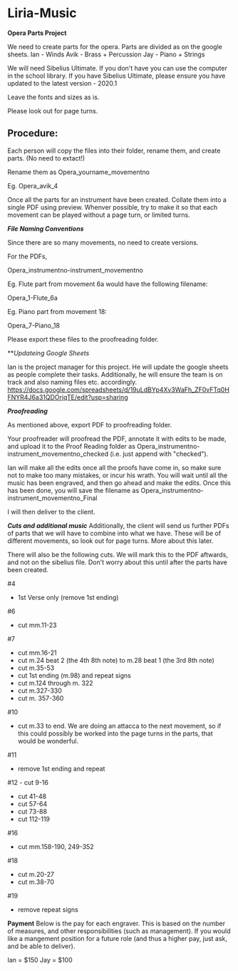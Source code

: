 # Liria-Music
**Opera Parts Project**

We need to create parts for the opera.
Parts are divided as on the google sheets.
Ian - Winds
Avik - Brass + Percussion
Jay - Piano + Strings

We will need Sibelius Ultimate. If you don't have you can use the computer in the school library. If you have Sibelius Ultimate, please ensure you have updated to the latest version - 2020.1

Leave the fonts and sizes as is.

Please look out for page turns. 

## Procedure:

Each person will copy the files into their folder, rename them, and create parts. (No need to extact!)

Rename them as Opera_yourname_movementno

Eg. Opera_avik_4

Once all the parts for an instrument have been created. Collate them into a single PDF using preview. Whenver possible, try to make it so that each movement can be played without a page turn, or limited turns.

***File Naming Conventions***

Since there are so many movements, no need to create versions. 

For the PDFs,

Opera_instrumentno-instrument_movementno

Eg. Flute part from movement 6a would have the following filename:

Opera_1-Flute_6a

Eg. Piano part from movement 18:

Opera_7-Piano_18

Please export these files to the proofreading folder.

***Updateing Google Sheets*

Ian is the project manager for this project. He will update the google sheets as people complete their tasks. Additionally, he will ensure the team is on track and also naming files etc. accordingly. 
https://docs.google.com/spreadsheets/d/19uLdBYp4Xv3WaFh_ZF0vFTq0HFNYR4J6a31QDOrjqTE/edit?usp=sharing

***Proofreading***

As mentioned above, export PDF to proofreading folder.

Your proofreader will proofread the PDF, annotate it with edits to be made, and upload it to the Proof Reading folder as
Opera_instrumentno-instrument_movementno_checked (i.e. just append with "checked").


Ian will make all the edits once all the proofs have come in, so make sure not to make too many mistakes, or incur his wrath. You will wait until all the music has been engraved, and then go ahead and make the edits. Once this has been done, you will save the filename as
Opera_instrumentno-instrument_movementno_Final

I will then deliver to the client. 

***Cuts and additional music***
Additionally, the client will send us further PDFs of parts that we will have to combine into what we have. These will be of different movements, so look out for page turns. More about this later.

There will also be the following cuts. We will mark this to the PDF aftwards, and not on the sibelius file. Don't worry about this until after the parts have been created.

#4 
- 1st Verse only (remove 1st ending)

#6 
- cut mm.11-23

#7  
- cut mm.16-21
- cut m.24 beat 2 (the 4th 8th note) to m.28 beat 1 (the 3rd 8th note)
- cut m.35-53
- cut 1st ending (m.98) and repeat signs
- cut m.124 through m. 322
- cut m.327-330
- cut m. 357-360

#10 
- cut m.33 to end. We are doing an attacca to the next movement, so if this could possibly be worked into the page turns in the parts, that would be wonderful.

#11 
- remove 1st ending and repeat

#12 - cut 9-16
- cut 41-48
- cut 57-64
- cut 73-88
- cut 112-119

#16 
- cut mm.158-190, 249-352

#18 
- cut m.20-27
- cut m.38-70

#19 
- remove repeat signs


**Payment**
Below is the pay for each engraver. This is based on the number of measures, and other responsibilities (such as management). If you would like a mangement position for a future role (and thus a higher pay, just ask, and be able to deliver).

Ian = $150
Jay = $100





